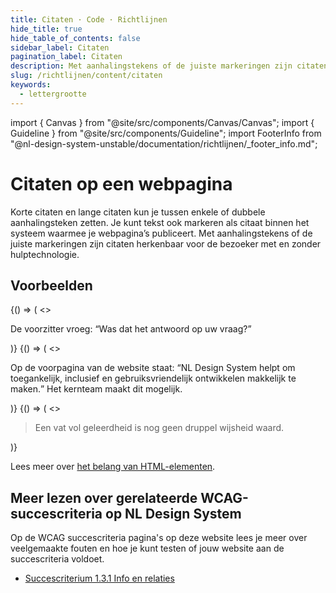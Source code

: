 ```yaml
---
title: Citaten · Code · Richtlijnen
hide_title: true
hide_table_of_contents: false
sidebar_label: Citaten
pagination_label: Citaten
description: Met aanhalingstekens of de juiste markeringen zijn citaten herkenbaar voor de bezoeker met en zonder hulptechnologie.
slug: /richtlijnen/content/citaten
keywords:
  - lettergrootte
---
```


<!-- @license CC0-1.0 -->

import { Canvas } from "@site/src/components/Canvas/Canvas";
import { Guideline } from "@site/src/components/Guideline";
import FooterInfo from "@nl-design-system-unstable/documentation/richtlijnen/\_footer_info.md";

# Citaten op een webpagina

Korte citaten en lange citaten kun je tussen enkele of dubbele aanhalingsteken zetten. Je kunt tekst ook markeren als citaat binnen het systeem waarmee je webpagina’s publiceert. Met aanhalingstekens of de juiste markeringen zijn citaten herkenbaar voor de bezoeker met en zonder hulptechnologie.

## Voorbeelden

<Guideline appearance="do" title="Plaats dubbele of enkele aanhalingstekens om een quote aan te geven.">
  <Canvas language="html">
    {() => (
      <>
        <paragraph>
          <p>
          De voorzitter vroeg: “Was dat het antwoord op uw vraag?”
          </p>
        </paragraph>
      </>
    )}
  </Canvas>
</Guideline>

<Guideline appearance="do" title="Voor korte quotes in een zin of alinea het HTML-element <q> gebruiken">
  <Canvas language="html">
    {() => (
      <>
        <paragraph>
          <p>
          Op de voorpagina van de website staat: <q>NL Design System helpt om toegankelijk, inclusief en gebruiksvriendelijk ontwikkelen makkelijk te maken.</q> Het kernteam maakt dit mogelijk.
          </p>
        </paragraph>
      </>
    )}
  </Canvas>
</Guideline>

<Guideline appearance="do" title="Voor langere quotes die los staan buiten een zin of alinea het HTML-element <blockquote> gebruiken">
  <Canvas language="html">
    {() => (
      <>
        <paragraph>
          <blockquote>
          Een vat vol geleerdheid is nog geen druppel wijsheid waard.
          </blockquote>
        </paragraph>
      </>
    )}
  </Canvas>
</Guideline>

Lees meer over [het belang van HTML-elementen](/richtlijnen/formulieren/wanneer-welk-form-element/betekenisvolle-html-elementen).

## Meer lezen over gerelateerde WCAG-succescriteria op NL Design System

Op de WCAG succescriteria pagina's op deze website lees je meer over veelgemaakte fouten en hoe je kunt testen of jouw website aan de succescriteria voldoet.

- [Succescriterium 1.3.1 Info en relaties](/wcag/1.3.1)

<FooterInfo />
